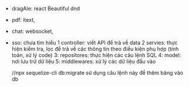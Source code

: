 - dragAle: react Beautiful dnd
- pdf: itext,
- chat: websocket,
- sso: chưa tìm hiểu
  1 controller: viết API để trả về data
  2 servies: thực hiện kiểm tra, lọc để trả về các thông tin theo điều kiện phụ hợp (tính toán, xử lý code)
  3: repositores: thực hiện các câu lệnh SQL
  4: model: nơi lưu trữ dữ liệu
  5: middlewares: xử lý các dữ liệu đầu vào

  //npx sequelize-cli db:migrate sử dụng câu lệnh này để thêm bảng vào db
